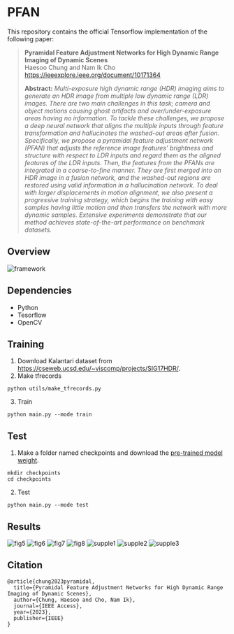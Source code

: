 # PFAN

This repository contains the official Tensorflow implementation of the following paper:

> **Pyramidal Feature Adjustment Networks for High Dynamic Range Imaging of Dynamic Scenes**<br>
> Haesoo Chung and Nam Ik Cho<br>
> https://ieeexplore.ieee.org/document/10171364
>
> **Abstract:** *Multi-exposure high dynamic range (HDR) imaging aims to generate an HDR image from multiple low dynamic range (LDR) images. There are two main challenges in this task; camera and object
motions causing ghost artifacts and over/under-exposure areas having no information. To tackle these challenges, we propose a deep neural network that aligns the multiple inputs through feature transformation
and hallucinates the washed-out areas after fusion. Specifically, we propose a pyramidal feature adjustment network (PFAN) that adjusts the reference image features’ brightness and structure with respect to LDR
inputs and regard them as the aligned features of the LDR inputs. Then, the features from the PFANs are integrated in a coarse-to-fine manner. They are first merged into an HDR image in a fusion network, and
the washed-out regions are restored using valid information in a hallucination network. To deal with larger displacements in motion alignment, we also present a progressive training strategy, which begins the training
with easy samples having little motion and then transfers the network with more dynamic samples. Extensive experiments demonstrate that our method achieves state-of-the-art performance on benchmark datasets.*

## Overview
![framework](https://github.com/haesoochung/PFAN/assets/92298918/9a4763ae-32cc-4dca-988c-487b6ee19cc8)

## Dependencies
* Python
* Tesorflow 
* OpenCV

## Training
1. Download Kalantari dataset from https://cseweb.ucsd.edu/~viscomp/projects/SIG17HDR/.
2. Make tfrecords
```
python utils/make_tfrecords.py
```
3. Train
```
python main.py --mode train
```
## Test
1. Make a folder named checkpoints and download the [pre-trained model weight](https://drive.google.com/drive/folders/1g_aOOHLm204uQPz4pVj1WbD8Fg47bcrc?usp=share_link).
```
mkdir checkpoints
cd checkpoints
```
2. Test
```
python main.py --mode test 
```

## Results
![fig5](https://github.com/haesoochung/PFAN/assets/92298918/7367d018-7971-43dc-a9a0-424c3669c563)
![fig6](https://github.com/haesoochung/PFAN/assets/92298918/45fbd469-cf70-44ce-8814-6b7b403cc568)
![fig7](https://github.com/haesoochung/PFAN/assets/92298918/b577ad36-a68c-4f5e-a230-bf7172215d06)
![fig8](https://github.com/haesoochung/PFAN/assets/92298918/5d831f9d-4536-48fa-8f25-8f3c9b0094a8)
![supple1](https://github.com/haesoochung/PFAN/assets/92298918/25e0079b-cdf4-4ad0-ac87-905af6c6ddef)
![supple2](https://github.com/haesoochung/PFAN/assets/92298918/5a65e48a-3285-42c3-ad02-4e04c420de5d)
![supple3](https://github.com/haesoochung/PFAN/assets/92298918/19ec70b5-3923-4799-b3d6-ed13c701c6ef)

## Citation
```
@article{chung2023pyramidal,
  title={Pyramidal Feature Adjustment Networks for High Dynamic Range Imaging of Dynamic Scenes},
  author={Chung, Haesoo and Cho, Nam Ik},
  journal={IEEE Access},
  year={2023},
  publisher={IEEE}
}
```
